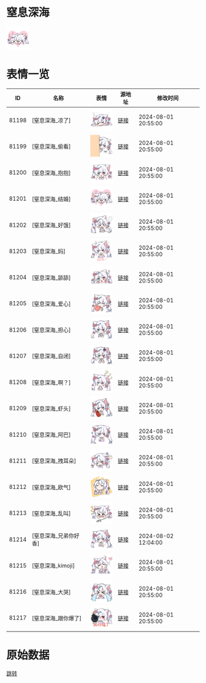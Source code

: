 # 窒息深海

<img src="./cover.png" height="60" alt="cover" />

# 表情一览

|ID|名称|表情|源地址|修改时间|
|----|----|----|----|----|
|81198|[窒息深海_凉了]|<img src="./pic/081198_%5B窒息深海_凉了%5D.png" height="60" alt="凉了"/>|[链接](https://i0.hdslb.com/bfs/garb/99fb981a5f66a23f6c4f401460c12a58a687840f.png)|2024-08-01 20:55:00|
|81199|[窒息深海_偷看]|<img src="./pic/081199_%5B窒息深海_偷看%5D.png" height="60" alt="偷看"/>|[链接](https://i0.hdslb.com/bfs/garb/621d442c9bf1e2b56e09f5c45ef78f7441a32998.png)|2024-08-01 20:55:00|
|81200|[窒息深海_抱抱]|<img src="./pic/081200_%5B窒息深海_抱抱%5D.png" height="60" alt="抱抱"/>|[链接](https://i0.hdslb.com/bfs/garb/581ccda198cf590e67bd7713da1383f8439928b4.png)|2024-08-01 20:55:00|
|81201|[窒息深海_结婚]|<img src="./pic/081201_%5B窒息深海_结婚%5D.png" height="60" alt="结婚"/>|[链接](https://i0.hdslb.com/bfs/garb/3d564a4687b4f232e47108f0b441261a4ed0733b.png)|2024-08-01 20:55:00|
|81202|[窒息深海_好饿]|<img src="./pic/081202_%5B窒息深海_好饿%5D.png" height="60" alt="好饿"/>|[链接](https://i0.hdslb.com/bfs/garb/b3577f0a80fbbb991470c8863969a5606f09b613.png)|2024-08-01 20:55:00|
|81203|[窒息深海_妈]|<img src="./pic/081203_%5B窒息深海_妈%5D.png" height="60" alt="妈"/>|[链接](https://i0.hdslb.com/bfs/garb/b09e6ca4bfcfc457a796cb2a1371c1315050b246.png)|2024-08-01 20:55:00|
|81204|[窒息深海_舔舔]|<img src="./pic/081204_%5B窒息深海_舔舔%5D.png" height="60" alt="舔舔"/>|[链接](https://i0.hdslb.com/bfs/garb/d6f1f21994e9de672b71736ff1559b83e543394a.png)|2024-08-01 20:55:00|
|81205|[窒息深海_爱心]|<img src="./pic/081205_%5B窒息深海_爱心%5D.png" height="60" alt="爱心"/>|[链接](https://i0.hdslb.com/bfs/garb/9f28886ee4c620b6a1c295fce95f030360af31c7.png)|2024-08-01 20:55:00|
|81206|[窒息深海_担心]|<img src="./pic/081206_%5B窒息深海_担心%5D.png" height="60" alt="担心"/>|[链接](https://i0.hdslb.com/bfs/garb/40f672f4bbf1d56296644e2873e891dcf6673380.png)|2024-08-01 20:55:00|
|81207|[窒息深海_自闭]|<img src="./pic/081207_%5B窒息深海_自闭%5D.png" height="60" alt="自闭"/>|[链接](https://i0.hdslb.com/bfs/garb/a9200643fe4090e2a2f5dc54d9095e7f65e127dc.png)|2024-08-01 20:55:00|
|81208|[窒息深海_啊？]|<img src="./pic/081208_%5B窒息深海_啊？%5D.png" height="60" alt="啊？"/>|[链接](https://i0.hdslb.com/bfs/garb/6c2fb234d58377509e2efcb01db6bbec52e046ad.png)|2024-08-01 20:55:00|
|81209|[窒息深海_虾头]|<img src="./pic/081209_%5B窒息深海_虾头%5D.png" height="60" alt="虾头"/>|[链接](https://i0.hdslb.com/bfs/garb/c7b3fe7db82383b45b6849e34138d810d6e3a2b6.png)|2024-08-01 20:55:00|
|81210|[窒息深海_阿巴]|<img src="./pic/081210_%5B窒息深海_阿巴%5D.png" height="60" alt="阿巴"/>|[链接](https://i0.hdslb.com/bfs/garb/c7c3f5bed4a40e88a805b309bd2d17c416af96c9.png)|2024-08-01 20:55:00|
|81211|[窒息深海_拽耳朵]|<img src="./pic/081211_%5B窒息深海_拽耳朵%5D.png" height="60" alt="拽耳朵"/>|[链接](https://i0.hdslb.com/bfs/garb/2196751bd623e837c44b4b626a9a7760446a6317.png)|2024-08-01 20:55:00|
|81212|[窒息深海_欧气]|<img src="./pic/081212_%5B窒息深海_欧气%5D.png" height="60" alt="欧气"/>|[链接](https://i0.hdslb.com/bfs/garb/cb8a4f79a4d6cea97e0ef459c603e9c1f5658dec.png)|2024-08-01 20:55:00|
|81213|[窒息深海_乱叫]|<img src="./pic/081213_%5B窒息深海_乱叫%5D.png" height="60" alt="乱叫"/>|[链接](https://i0.hdslb.com/bfs/garb/9e2eb77d8e68cb230030ea83c93e47d1b70ec7bd.png)|2024-08-01 20:55:00|
|81214|[窒息深海_兄弟你好香]|<img src="./pic/081214_%5B窒息深海_兄弟你好香%5D.png" height="60" alt="兄弟你好香"/>|[链接](https://i0.hdslb.com/bfs/garb/b1cfd5864c10188a384b90fd22d1801b7f2bd4fd.png)|2024-08-02 12:04:00|
|81215|[窒息深海_kimoji]|<img src="./pic/081215_%5B窒息深海_kimoji%5D.png" height="60" alt="kimoji"/>|[链接](https://i0.hdslb.com/bfs/garb/6a61d7944e209f1bf182cf87b7584bc549cdeb40.png)|2024-08-01 20:55:00|
|81216|[窒息深海_大哭]|<img src="./pic/081216_%5B窒息深海_大哭%5D.png" height="60" alt="大哭"/>|[链接](https://i0.hdslb.com/bfs/garb/a17716ac0a8143ca7e08ec103d9bc5c016dd4f4e.png)|2024-08-01 20:55:00|
|81217|[窒息深海_跟你爆了]|<img src="./pic/081217_%5B窒息深海_跟你爆了%5D.png" height="60" alt="跟你爆了"/>|[链接](https://i0.hdslb.com/bfs/garb/7a1c8224b8f51757f203b1b3b77ed947e7c2755a.png)|2024-08-01 20:55:00|

# 原始数据

[跳转](./raw.json)

